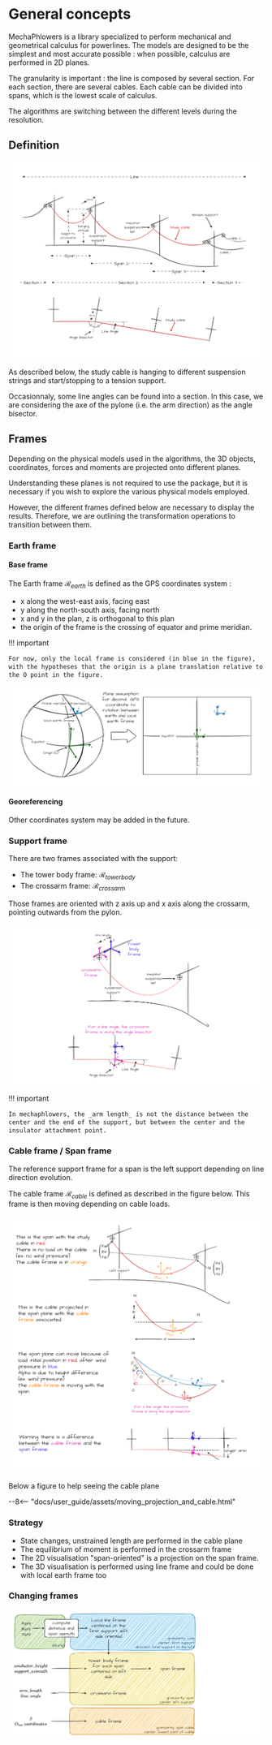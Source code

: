 # General concepts

MechaPhlowers is a library specialized to perform mechanical and geometrical calculus for powerlines. The models are designed to be the simplest and most accurate possible : when possible, calculus are performed in 2D planes.

The granularity is important : the line is composed by several section. For each section, there are several cables. Each cable can be divided into spans, which is the lowest scale of calculus.

The algorithms are switching between the different levels during the resolution.

## Definition

![Image not available](./assets/powerline_definitions.drawio.png "Powerlines definitions")

As described below, the study cable is hanging to different suspension strings and start/stopping to a tension support.

Occasionnaly, some line angles can be found into a section. In this case, we are considering the axe of the pylone (i.e. the arm direction) as the angle bisector.

## Frames

Depending on the physical models used in the algorithms, the 3D objects, coordinates, forces and moments are projected onto different planes.

Understanding these planes is not required to use the package, but it is necessary if you wish to explore the various physical models employed.

However, the different frames defined below are necessary to display the results. Therefore, we are outlining the transformation operations to transition between them.

### Earth frame

#### Base frame

The Earth frame  $\mathcal{R}_{earth}$ is defined as the GPS coordinates system :

- x along the west-east axis, facing east
- y along the north-south axis, facing north
- x and y in the plan, z is orthogonal to this plan
- the origin of the frame is the crossing of equator and prime meridian.

!!! important

    For now, only the local frame is considered (in blue in the figure), with the hypotheses that the origin is a plane translation relative to the O point in the figure.

![Image not available](./assets/earth_frame.drawio.png "Earth frame")


#### Georeferencing

Other coordinates system may be added in the future.

### Support frame

There are two frames associated with the support:

- The tower body frame: $\mathcal{R}_{towerbody}$
- The crossarm frame: $\mathcal{R}_{crossarm}$

Those frames are oriented with z axis up and x axis along the crossarm, pointing outwards from the pylon.

![Image not available](./assets/support_frame.drawio.png "Support frame")

!!! important

    In mechaphlowers, the _arm length_ is not the distance between the center and the end of the support, but between the center and the insulator attachment point.

### Cable frame / Span frame

The reference support frame for a span is the left support depending on line direction evolution.

The cable frame $\mathcal{R}_{cable}$ is defined as described in the figure below. This frame is then moving depending on cable loads.

![Image not available](./assets/cable_frame.drawio.png "Cable frame")

Below a figure to help seeing the cable plane

--8<-- "docs/user_guide/assets/moving_projection_and_cable.html"


### Strategy

- State changes, unstrained length are performed in the cable plane
- The equilibrium of moment is performed in the crossarm frame
- The 2D visualisation "span-oriented" is a projection on the span frame.
- The 3D visualisation is performed using line frame and could be done with local earth frame too

### Changing frames

![Image not available](./assets/changing_frames.drawio.png "Cable frame")












